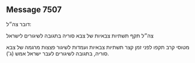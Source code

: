 ## Message 7507

דובר צה״ל:

צה״ל תקף תשתיות צבאיות של צבא סוריה בתגובה לשיגורים לישראל

מטוסי קרב תקפו לפני זמן קצר תשתיות צבאיות ועמדות לשיגור פצצות מרגמה של צבא סוריה, בתגובה לשיגורים לעבר ישראל אמש (ג').


